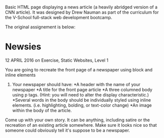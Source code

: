 Basic HTML page displaying a news article (a heavily abridged version of a CNN article).
It was designed by Drew Nauman as part of the curriculum for the V-School full-stack web development bootcamp.

The original assignement is below:

# Newsies
12 APRIL 2016 on Exercise, Static Websites, Level 1

You are going to recreate the front page of a newspaper using block and inline elements

1. Your newspaper should have:
  *A header with the name of your newspaper
  *A title for the front page article
  *A three columned body using p tags. (Hint: you will need to alter the display characteristic.)
  *Several words in the body should be individually styled using inline elements. (i.e. highlighting, bolding, or text-color change)
  *An image within the body of the article.

Come up with your own story. It can be anything, including satire or the recreation of an existing article somewhere. Make sure it looks nice so that someone could obviously tell it's suppose to be a newspaper.

